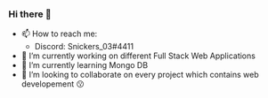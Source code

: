 ### Hi there 👋

- 📫 How to reach me: 
  - Discord: Snickers_03#4411
- 🔭 I’m currently working on different Full Stack Web Applications
- 🌱 I’m currently learning Mongo DB
- 👯 I’m looking to collaborate on every project which contains web developement
:kissing:
<!--
**Snickers03/Snickers03** is a ✨ _special_ ✨ repository because its `README.md` (this file) appears on your GitHub profile.

Here are some ideas to get you started:

- 🔭 I’m currently working on ...
- 🌱 I’m currently learning ...
- 👯 I’m looking to collaborate on ...
- 🤔 I’m looking for help with ...
- 💬 Ask me about ...
- 📫 How to reach me: ...
- 😄 Pronouns: ...
- ⚡ Fun fact: ...
-->
